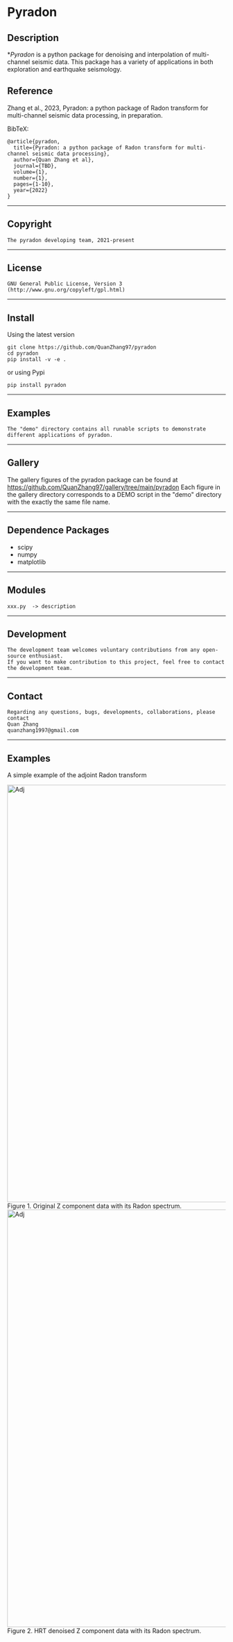 **Pyradon**
======

## Description

**Pyradon* is a python package for denoising and interpolation of multi-channel seismic data. This package has a variety of applications in both exploration and earthquake seismology.

## Reference
Zhang et al., 2023, Pyradon: a python package of Radon transform for multi-channel seismic data processing, in preparation. 

BibTeX:

	@article{pyradon,
	  title={Pyradon: a python package of Radon transform for multi-channel seismic data processing},
	  author={Quan Zhang et al},
	  journal={TBD},
	  volume={1},
	  number={1},
	  pages={1-10},
	  year={2022}
	}

-----------
## Copyright
    The pyradon developing team, 2021-present
-----------

## License
    GNU General Public License, Version 3
    (http://www.gnu.org/copyleft/gpl.html)   

-----------

## Install
Using the latest version

    git clone https://github.com/QuanZhang97/pyradon
    cd pyradon
    pip install -v -e .
or using Pypi

    pip install pyradon

-----------
## Examples
    The "demo" directory contains all runable scripts to demonstrate different applications of pyradon. 

-----------
## Gallery
The gallery figures of the pyradon package can be found at
    https://github.com/QuanZhang97/gallery/tree/main/pyradon
Each figure in the gallery directory corresponds to a DEMO script in the "demo" directory with the exactly the same file name.

-----------
## Dependence Packages
* scipy 
* numpy 
* matplotlib

-----------
## Modules
    xxx.py  -> description
    
-----------
## Development
    The development team welcomes voluntary contributions from any open-source enthusiast. 
    If you want to make contribution to this project, feel free to contact the development team. 

-----------
## Contact
    Regarding any questions, bugs, developments, collaborations, please contact  
    Quan Zhang
    quanzhang1997@gmail.com

-----------
## Examples

A simple example of the adjoint Radon transform

<img src='./test.png' alt='Adj' width=960/>
	Figure 1. Original Z component data with its Radon spectrum.

<img src='./test_i.png' alt='Adj' width=960/>
	Figure 2. HRT denoised Z component data with its Radon spectrum.
